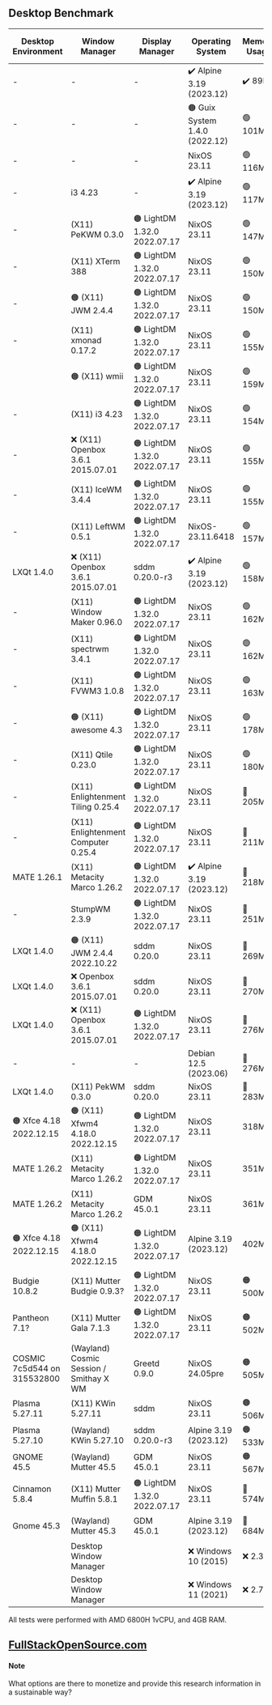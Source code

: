 ## Desktop Benchmark

|Desktop Environment        |Window Manager                         |Display Manager             |Operating System              |Memory Usage|Processor Usage    |Size on Disk|Reboot Time  |
|---------------------------|---------------------------------------|----------------------------|------------------------------|------------|-------------------|------------|-------------|
|-                          |-                                      |-                           |✔️ Alpine 3.19 (2023.12)      |✔️ 89MB     |✔️ 0.00, 0.00, 0.00|✔️ 342M     |11 Seconds   |
|-                          |-                                      |-                           |🟠 Guix System 1.4.0 (2022.12)|🟢 101MB    |✔️ 0.00, 0.00, 0.00|🟢 1.5G     |🟠 13 Seconds|
|-                          |-                                      |-                           |NixOS 23.11                   |🟢 116MB    |✔️ 0.00, 0.00, 0.00|🔵 2.3G     |✔️ 6 Seconds |
|-                          |i3 4.23                                |-                           |✔️ Alpine 3.19 (2023.12)      |🟢 117MB    |✔️ 0.00, 0.00, 0.00|✔️ 569M     |🟠 14 Seconds|
|-                          |(X11) PeKWM 0.3.0                      |🟠 LightDM 1.32.0 2022.07.17|NixOS 23.11                   |🟢 147MB    |✔️ 0.00, 0.00, 0.00|🔵 3.2G     |🟢 7 Seconds |
|-                          |(X11) XTerm 388                        |🟠 LightDM 1.32.0 2022.07.17|NixOS 23.11                   |🟢 150MB    |✔️ 0.00, 0.00, 0.00|🔵 3.2G     |✔️ 6 Seconds |
|-                          |🟠 (X11) JWM 2.4.4                     |🟠 LightDM 1.32.0 2022.07.17|NixOS 23.11                   |🟢 150MB    |✔️ 0.00, 0.00, 0.00|🔵 3.2G     |🟢 8 Seconds |
|-                          |(X11) xmonad 0.17.2                    |🟠 LightDM 1.32.0 2022.07.17|NixOS 23.11                   |🟢 155MB    |✔️ 0.00, 0.00, 0.00|5.8G        |🟢 7 Seconds |
|                           |🟠 (X11) wmii                          |🟠 LightDM 1.32.0 2022.07.17|NixOS 23.11                   |🟢 159MB    |🔵 0.07, 0.02, 0.00|🔵 3.2G     |🟢 7 Seconds |
|-                          |(X11) i3 4.23                          |🟠 LightDM 1.32.0 2022.07.17|NixOS 23.11                   |🟢 154MB    |🔵 0.07, 0.02, 0.00|🔵 3.2G     |🟢 7 Seconds |
|-                          |❌ (X11) Openbox 3.6.1 2015.07.01       |🟠 LightDM 1.32.0 2022.07.17|NixOS 23.11                   |🟢 155MB    |🔵 0.07, 0.02, 0.00|🔵 3.2G     |🟢 8 Seconds |
|-                          |(X11) IceWM 3.4.4                      |🟠 LightDM 1.32.0 2022.07.17|NixOS 23.11                   |🟢 155MB    |✔️ 0.00, 0.00, 0.00|🔵 3.2G     |🟢 7 Seconds |
|-                          |(X11) LeftWM 0.5.1                     |🟠 LightDM 1.32.0 2022.07.17|NixOS-23.11.6418              |🟢 157MB    |✔️ 0.00, 0.00, 0.00|🔵 3.2G     |🟢 7 Seconds |
|LXQt 1.4.0                 |❌ (X11) Openbox 3.6.1 2015.07.01       |sddm 0.20.0-r3              |✔️ Alpine 3.19 (2023.12)      |🟢 158MB    |✔️ 0.00, 0.00, 0.00|✔️ 801M     |10 Seconds   |
|-                          |(X11) Window Maker 0.96.0              |🟠 LightDM 1.32.0 2022.07.17|NixOS 23.11                   |🟢 162MB    |🔵 0.07, 0.02, 0.00|🔵 3.2G     |🟢 7 Seconds |
|-                          |(X11) spectrwm 3.4.1                   |🟠 LightDM 1.32.0 2022.07.17|NixOS 23.11                   |🟢 162MB    |🔵 0.07, 0.02, 0.00|🔵 3.2G     |🟢 7 Seconds |
|-                          |(X11) FVWM3 1.0.8                      |🟠 LightDM 1.32.0 2022.07.17|NixOS 23.11                   |🟢 163MB    |0.20, 0.05, 0.02   |🔵 3.2G     |🟢 8 Seconds |
|-                          |🟠 (X11) awesome 4.3                   |🟠 LightDM 1.32.0 2022.07.17|NixOS 23.11                   |🟢 178MB    |🔵 0.07, 0.02, 0.00|🔵 3.3G     |✔️ 6 Seconds |
|-                          |(X11) Qtile 0.23.0                     |🟠 LightDM 1.32.0 2022.07.17|NixOS 23.11                   |🟢 180MB    |🔵 0.07, 0.02, 0.00|🔵 3.2G     |🟢 7 Seconds |
|-                          |(X11) Enlightenment Tiling 0.25.4      |🟠 LightDM 1.32.0 2022.07.17|NixOS 23.11                   |🔵 205MB    |🔵 0.07, 0.02, 0.00|5.4G        |🟢 8 Seconds |
|-                          |(X11) Enlightenment Computer 0.25.4    |🟠 LightDM 1.32.0 2022.07.17|NixOS 23.11                   |🔵 211MB    |0.13, 0.03, 0.01   |5.4G        |🔵 9 Seconds |
|MATE 1.26.1                |(X11) Metacity Marco 1.26.2            |🟠 LightDM 1.32.0 2022.07.17|✔️ Alpine 3.19 (2023.12)      |🔵 218MB    |✔️ 0.00, 0.00, 0.00|🟢 1.3G     |🟠 14 Seconds|
|-                          |StumpWM 2.3.9                          |🟠 LightDM 1.32.0 2022.07.17|NixOS 23.11                   |🔵 251MB    |🔵 0.07, 0.02, 0.00|🔵 3.3G     |🟢 7 Seconds |
|LXQt 1.4.0                 |🟠 (X11) JWM 2.4.4 2022.10.22          |sddm 0.20.0                 |NixOS 23.11                   |🔵 269MB    |0.20, 0.05, 0.02   |5.3G        |🔵 9 Seconds |
|LXQt 1.4.0                 |❌ Openbox 3.6.1 2015.07.01             |sddm 0.20.0                 |NixOS 23.11                   |🔵 270MB    |🔵 0.07, 0.02, 0.00|5.2G        |11 Seconds   |
|LXQt 1.4.0                 |❌ (X11) Openbox 3.6.1 2015.07.01       |🟠 LightDM 1.32.0 2022.07.17|NixOS 23.11                   |🔵 276MB    |🔵 0.07, 0.02, 0.00|5.2G        |10 Seconds   |
|-                          |-                                      |-                           |Debian 12.5 (2023.06)         |🔵 276MB    |✔️ 0.00, 0.00, 0.00|🟢 1.7G     |✔️ 5 Seconds |
|LXQt 1.4.0                 |(X11) PekWM 0.3.0                      |sddm 0.20.0                 |NixOS 23.11                   |🔵 283MB    |0.27, 0.06, 0.02   |5.3G        |🔵 9 Seconds |
|🟠 Xfce 4.18 2022.12.15    |🟠 (X11) Xfwm4 4.18.0 2022.12.15       |🟠 LightDM 1.32.0 2022.07.17|NixOS 23.11                   |318MB       |🔵 0.07, 0.02, 0.00|5.0G        |10 Seconds   |
|MATE 1.26.2                |(X11) Metacity Marco 1.26.2            |🟠 LightDM 1.32.0 2022.07.17|NixOS 23.11                   |351MB       |0.13, 0.03, 0.01   |5.7G        |10 Seconds   |
|MATE 1.26.2                |(X11) Metacity Marco 1.26.2            |GDM 45.0.1                  |NixOS 23.11                   |361MB       |0.20, 0.05, 0.02   |🟠 6.3G     |10 Seconds   |
|🟠 Xfce 4.18 2022.12.15    |🟠 (X11) Xfwm4 4.18.0 2022.12.15       |🟠 LightDM 1.32.0 2022.07.17|Alpine 3.19 (2023.12)         |402MB       |✔️ 0.00, 0.00, 0.00|🟢 1.2G     |11 Seconds   |
|Budgie 10.8.2              |(X11) Mutter Budgie 0.9.3?             |🟠 LightDM 1.32.0 2022.07.17|NixOS 23.11                   |🟠 500MB    |🟠 0.34, 0.08, 0.03|🟠 6.3G     |11 Seconds   |
|Pantheon 7.1?              |(X11) Mutter Gala 7.1.3                |🟠 LightDM 1.32.0 2022.07.17|NixOS 23.11                   |🟠 502MB    |🟠 0.36, 0.08, 0.03|6.0G        |🟠 14 Seconds|
|COSMIC 7c5d544 on 315532800|(Wayland) Cosmic Session / Smithay X WM|Greetd 0.9.0                |NixOS 24.05pre                |🟠 505MB    |🟠 0.39, 0.10, 0.03|🔵 3.9G     |11 Seconds   |
|Plasma 5.27.11             |(X11) KWin 5.27.11                     |sddm                        |NixOS 23.11                   |🟠 506MB    |🔴 2.02, 0.51, 0.17|🟠 6.8G     |🔴 24 Seconds|
|Plasma 5.27.10             |(Wayland) KWin 5.27.10                 |sddm 0.20.0-r3              |Alpine 3.19 (2023.12)         |🟠 533MB    |🔴 1.28, 0.30, 0.10|🔵 2.2GB    |🟠 17 Seconds|
|GNOME 45.5                 |(Wayland) Mutter 45.5                  |GDM 45.0.1                  |NixOS 23.11                   |🟠 567MB    |0.21, 0.05, 0.02   |6.0G        |11 Seconds   |
|Cinnamon 5.8.4             |(X11) Mutter Muffin 5.8.1              |🟠 LightDM 1.32.0 2022.07.17|NixOS 23.11                   |🔴 574MB    |🔴 1.20, 0.29, 0.10|🔴 7.0G     |🟠 17 Seconds|
|Gnome 45.3                 |(Wayland) Mutter 45.3                  |GDM 45.0.1                  |Alpine 3.19 (2023.12)         |🔴 684MB    |0.27, 0.06, 0.02   |🟢 1.8G     |🔴 21 Seconds|
|                           |Desktop Window Manager                 |                            |❌ Windows 10 (2015)           |❌ 2.3GB     |0.04               |❌ 32.7G     |❌ 53 Seconds |
|                           |Desktop Window Manager                 |                            |❌ Windows 11 (2021)           |❌ 2.7GB     |0.04               |❌ 40.0G     |❌ 57 Seconds |

All tests were performed with AMD 6800H 1vCPU, and 4GB RAM.

## [FullStackOpenSource.com](https://fullstackopensource.com/)

#### Note
What options are there to monetize and provide this research information in a sustainable way?
